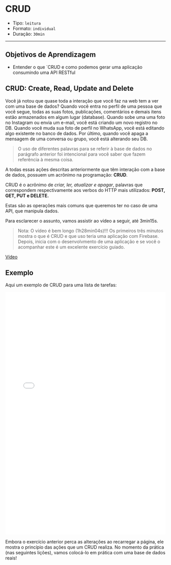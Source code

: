 # CRUD

- Tipo: `leitura`
- Formato: `individual`
- Duração: `30min`

***

## Objetivos de Aprendizagem

- Entender o que ´CRUD e como podemos gerar uma aplicação consumindo uma API RESTful

## CRUD: Create, Read, Update and Delete

Você já notou que quase toda a interação que você faz na web tem a ver com uma base de dados? Quando você entra no perfil de uma pessoa que você segue, todas as suas fotos, publicações, comentários e demais itens estão armazenados em algum lugar (database). Quando sobe uma uma foto no Instagram ou envia um e-mail, você está criando um novo registro no DB. Quando você muda sua foto de perfil no WhatsApp, você está editando algo existente no banco de dados. Por último, quando você apaga a mensagem de uma conversa ou grupo, você está alterando seu DB.

> O uso de diferentes palavras para se referir à base de dados no parágrafo anterior foi intencional para você saber que fazem referência à mesma coisa.

A todas essas ações descritas anteriormente que têm interação com a base de dados, possuem um acrônimo na programação: **CRUD**.

CRUD é o acrônimo de _criar, ler, atualizar e apagar_, palavras que correspondem respectivamente aos verbos do HTTP mais utilizados: **POST, GET, PUT e DELETE.**

Estas são as operações mais comuns que queremos ter no caso de uma API, que manipula dados.

Para esclarecer o assunto, vamos assistir ao vídeo a seguir, até 3min15s.

> Nota: O vídeo é bem longo (1h28min04s)!!! Os primeiros três minutos mostra o que é CRUD e que uso teria uma aplicação com Firebase. Depois, inicia com o desenvolvmento de uma aplicação e se você o acompanhar este é um excelente exercício guiado.

[Vídeo](https://www.youtube.com/watch?v=cQmwK306XaI)

## Exemplo

Aqui um exemplo de CRUD para uma lista de tarefas:

<iframe height='760' scrolling='no' title='Plain JS CRUD Frontend' src='//codepen.io/ianseabrook/embed/rxvByR/?height=760&theme-id=0&default-tab=result&embed-version=2' frameborder='no' allowtransparency='true' allowfullscreen='true' style='width: 100%;'>See the Pen <a href='https://codepen.io/ianseabrook/pen/rxvByR/'>Plain JS CRUD Frontend</a> by Ian Seabrook (<a href='https://codepen.io/ianseabrook'>@ianseabrook</a>) on <a href='https://codepen.io'>CodePen</a>.
</iframe>

Embora o exercício anterior perca as alterações ao recarregar a página, ele mostra o princípio das ações que um CRUD realiza. No momento da prática (nas seguintes lições), vamos colocá-lo em prática com uma base de dados reais!

